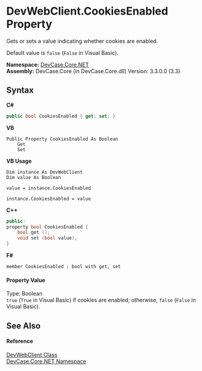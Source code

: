 # DevWebClient.CookiesEnabled Property 
 

Gets or sets a value indicating whether cookies are enabled. 

 Default value is `false` (`False` in Visual Basic).

**Namespace:**&nbsp;<a href="N_DevCase_Core_NET">DevCase.Core.NET</a><br />**Assembly:**&nbsp;DevCase.Core (in DevCase.Core.dll) Version: 3.3.0.0 (3.3)

## Syntax

**C#**<br />
``` C#
public bool CookiesEnabled { get; set; }
```

**VB**<br />
``` VB
Public Property CookiesEnabled As Boolean
	Get
	Set
```

**VB Usage**<br />
``` VB Usage
Dim instance As DevWebClient
Dim value As Boolean

value = instance.CookiesEnabled

instance.CookiesEnabled = value
```

**C++**<br />
``` C++
public:
property bool CookiesEnabled {
	bool get ();
	void set (bool value);
}
```

**F#**<br />
``` F#
member CookiesEnabled : bool with get, set

```


#### Property Value
Type: Boolean<br />`true` (`True` in Visual Basic) if cookies are enabled; otherwise, `false` (`False` in Visual Basic).

## See Also


#### Reference
<a href="T_DevCase_Core_NET_DevWebClient">DevWebClient Class</a><br /><a href="N_DevCase_Core_NET">DevCase.Core.NET Namespace</a><br />